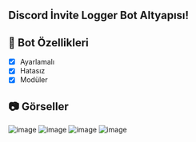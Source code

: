 ## Discord İnvite Logger Bot Altyapısı!

## 📑 Bot Özellikleri

- [x] Ayarlamalı
- [x] Hatasız
- [x] Modüler

## 📷 Görseller
![image](https://media.discordapp.net/attachments/1100516959126294629/1104510607971061790/image.png)
![image](https://media.discordapp.net/attachments/1100516959126294629/1104510725533221034/image.png)
![image](https://media.discordapp.net/attachments/1100516959126294629/1104510776703733840/image.png)
![image](https://media.discordapp.net/attachments/1100516959126294629/1104514990293143712/image.png)
